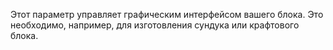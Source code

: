 Этот параметр управляет графическим интерфейсом вашего блока. Это необходимо, например, для изготовления сундука или крафтового блока.